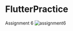 # FlutterPractice

Assignment 6
![assignment6](https://github.com/JubairSayeedLinas/FlutterPractice/assets/9390005/bc404400-f94f-4782-a056-c9e95bf8f18d)
